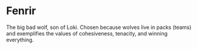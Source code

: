 Fenrir
==

The big bad wolf, son of Loki. Chosen because wolves live in packs (teams) and exemplifies the values of cohesiveness, tenacity, and winning everything.
